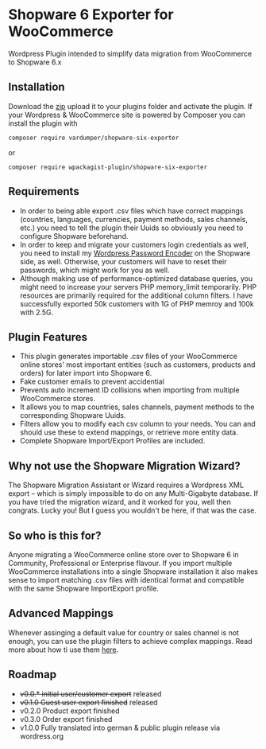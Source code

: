 # Shopware 6 Exporter for WooCommerce
Wordpress Plugin intended to simplify data migration from WooCommerce to Shopware 6.x 

## Installation
Download the [zip](https://github.com/vardumper/shopware-six-exporter/archive/main.zip) upload it to your plugins folder and activate the plugin.
If your Wordpress & WooCommerce site is powered by Composer you can install the plugin with

```
composer require vardumper/shopware-six-exporter
```
or
```
composer require wpackagist-plugin/shopware-six-exporter
```

## Requirements
* In order to being able export .csv files which have correct mappings (countries, languages, currencies, payment methods, sales channels, etc.) you need to tell the plugin their Uuids so obviously you need to configure Shopware beforehand.   
* In order to keep and migrate your customers login credentials as well, you need to install my [Wordpress Password Encoder](https://github.com/vardumper/wordpress-password-encoder-for-shopware-six) on the Shopware side, as well. Otherwise, your customers will have to reset their passwords, which might work for you as well. 
* Although making use of performance-optimized database queries, you might need to increase your servers PHP memory_limit temporarily. PHP resources are primarily required for the additional column filters. I have successfully exported 50k customers with 1G of PHP memroy and 100k with 2.5G.

## Plugin Features
* This plugin generates importable .csv files of your WooCommerce online stores' most important entities (such as customers, products and orders) for later import into Shopware 6. 
* Fake customer emails to prevent accidential
* Prevents auto increment ID collisions when importing from multiple WooCommerce stores. 
* It allows you to map countries, sales channels, payment methods to the corresponding Shopware Uuids.
* Filters allow you to modify each csv column to your needs. You can and should use these to extend mappings, or retrieve more entity data. 
* Complete Shopware Import/Export Profiles are included.

## Why not use the Shopware Migration Wizard?
The Shopware Migration Assistant or Wizard requires a Wordpress XML export – which is simply impossible to do on any Multi-Gigabyte database.
If you have tried the migration wizard, and it worked for you, well then congrats. Lucky you! But I guess you wouldn't be here, if that was the case.

## So who is this for?
Anyone migrating a WooCommerce online store over to Shopware 6 in Community, Professional or Enterprise flavour. 
If you import multiple WooCommerce installations into a single Shopware installation it also makes sense to import matching .csv files with identical format and compatible with the same Shopware ImportExport profile.

## Advanced Mappings
Whenever assinging a default value for country or sales channel is not enough, you can use the plugin filters to achieve complex mappings. Read more about how ti use them [here](https://github.com/vardumper/shopware-six-exporter/wiki/Advanced-Mappings).

## Roadmap
* ~~v0.0.* initial user/customer export~~ released
* ~~v0.1.0 Guest user export finished~~ released
* v0.2.0 Product export finished
* v0.3.0 Order export finished
* v1.0.0 Fully translated into german & public plugin release via wordress.org
